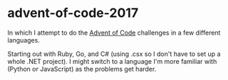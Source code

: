 # advent-of-code-2017
In which I attempt to do the [Advent of Code](http://adventofcode.com/) challenges in a few different languages.

Starting out with Ruby, Go, and C# (using .csx so I don't have to set up a whole .NET project). I might switch to a language I'm more familiar with (Python or JavaScript) as the problems get harder. 


